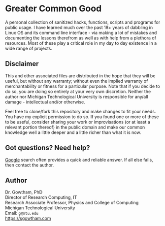 Greater Common Good
================

A personal collection of sanitized hacks, functions, scripts and programs for public usage. I have learned much over the past 18+ years of dabbling in Linux OS and its command line interface - via making a lot of mistakes and documenting the lessons therefrom as well as with help from a plethora of resources. Most of these play a critical role in my day to day existence in a wide range of projects.


Disclaimer
-------------------

This and other associated files are distributed in the hope that they will be useful, but without any warranty; without even the implied warranty of merchantability or fitness for a particular purpose. Note that if you decide to do so, you are doing so entirely at your very own discretion. Neither the author nor Michigan Technological University is responsible for any/all damage - intellectual and/or otherwise.

Feel free to clone/fork this repository and make changes to fit your needs. You have my explicit permission to do so. If you found one or more of these to be useful, consider sharing your work or improvisations (or at least a relevant portion thereof) in the public domain and make our common knowledge well a little deeper and a little richer than what it is now.

Got questions? Need help?
-------------------

[Google](http://google.com/) search often provides a quick and reliable answer. If all else fails, then contact the author.


Author
-------------------

Dr. Gowtham, PhD          
Director of Research Computing, IT             
Research Associate Professor, Physics and College of Computing                
Michigan Technological University                 
Email: `g@mtu.edu`             
https://sgowtham.com
